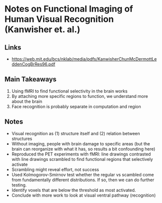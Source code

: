 # Notes on Functional Imaging of Human Visual Recognition (Kanwisher et. al.)

## Links
- https://web.mit.edu/bcs/nklab/media/pdfs/KanwisherChunMcDermottLeddenCogBrRes96.pdf

## Main Takeaways

1. Using fMRI to find functional selectivity in the brain works
2. By attaching more specific regions to function, we understand more about the brain
3. Face recognition is probably separate in computation and region

## Notes

- Visual recognition as (1) structure itself and (2) relation between structures
- Without imaging, people with brain damage to specific areas (but the brain can reorganize with what it has, so results a bit confounding here)
- Reproduced the PET experiments with fMRI: line drawings contrasted with line drawings scrambled to find functional regions that selectively activate
- Scrambling might reveal effort, not success
- Used Kolmogorov-Smirnov test whether the regular vs scambled come from fundamentally different distributions. If so, then we can do further testing.
- Identify voxels that are below the threshold as most activated.
- Conclude with more work to look at visual ventral pathway (recognition)